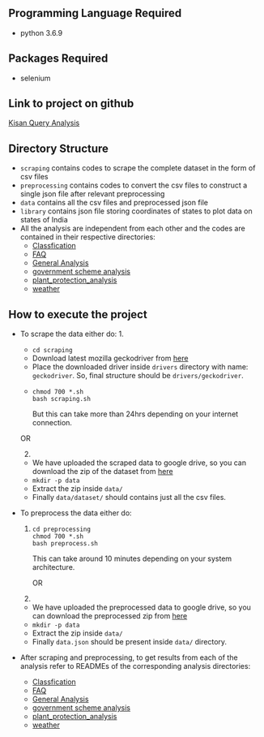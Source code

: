 ## Programming Language Required
- python 3.6.9

## Packages Required
* selenium

## Link to project on github
[Kisan Query Analysis](https://github.com/neilrs123/Kisan-Query-Analysis)

## Directory Structure
- `scraping` contains codes to scrape the complete dataset in the form of csv files
- `preprocessing` contains codes to convert the csv files to construct a single json file after relevant preprocessing
- `data` contains all the csv files and preprocessed json file
- `library` contains json file storing coordinates of states to plot data on states of India
- All the analysis are independent from each other and the codes are contained in their respective directories:
  - [Classfication](Classification)
  - [FAQ](FAQ)
  - [General Analysis](<General Analysis>)
  - [government scheme analysis](<government scheme analysis>)
  - [plant_protection_analysis](plant_protection_analysis)
  - [weather](weather)

## How to execute the project
- To scrape the data either do:
  1.
    - `cd scraping`
    - Download latest mozilla geckodriver from [here](https://github.com/mozilla/geckodriver/releases)
    - Place the downloaded driver inside `drivers` directory with name: `geckodriver`. So, final structure should be `drivers/geckodriver`.
    - ```
      chmod 700 *.sh
      bash scraping.sh
      ```
      But this can take more than 24hrs depending on your internet connection.

     OR

  2.
    - We have uploaded the scraped data to google drive, so you can download the zip of the dataset from [here](https://drive.google.com/file/d/1KCynUm5sG9muGJ3RXpziZgCgkpqjpWas/view?usp=sharing)
    - `mkdir -p data`
    - Extract the zip inside `data/`
    - Finally `data/dataset/` should contains just all the csv files.

- To preprocess the data either do:
  1. ```
     cd preprocessing
     chmod 700 *.sh
     bash preprocess.sh
     ```
     This can take around 10 minutes depending on your system architecture.

     OR

  2.
    - We have uploaded the preprocessed data to google drive, so you can download the preprocessed zip from [here](https://drive.google.com/file/d/1aCLOxUS2FRKzrbmMjrSeOsgrnJ1AAQH9/view?usp=sharing)
    - `mkdir -p data`
    - Extract the zip inside `data/`
    - Finally `data.json` should be present inside `data/` directory.

- After scraping and preprocessing, to get results from each of the analysis refer to READMEs of the corresponding analysis directories:
  - [Classfication](Classification)
  - [FAQ](FAQ)
  - [General Analysis](<General Analysis>)
  - [government scheme analysis](<government scheme analysis>)
  - [plant_protection_analysis](plant_protection_analysis)
  - [weather](weather)
